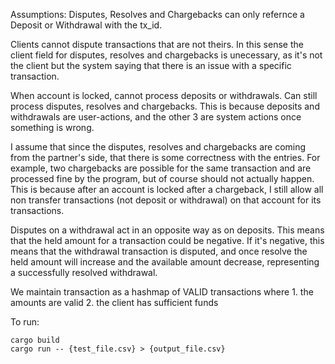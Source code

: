 Assumptions:
Disputes, Resolves and Chargebacks can only refernce a Deposit or Withdrawal with the tx_id.

Clients cannot dispute transactions that are not theirs. In this sense the client field for disputes, resolves and chargebacks is unecessary, as it's not the client but the system saying that there is an issue with a specific transaction.

When account is locked, cannot process deposits or withdrawals. Can still process disputes, resolves and chargebacks. This is because deposits and withdrawals are user-actions, and the other 3 are system actions once something is wrong.

I assume that since the disputes, resolves and chargebacks are coming from the partner's side, that there is some correctness with the entries. For example, two chargebacks are possible for the same transaction and are processed fine by the program, but of course should not actually happen. This is because after an account is locked after a chargeback, I still allow all non transfer transactions (not deposit or withdrawal) on that account for its transactions.

Disputes on a withdrawal act in an opposite way as on deposits. This means that the held amount for a transaction could be negative. If it's negative, this means that the withdrawal transaction is disputed, and once resolve the held amount will increase and the available amount decrease, representing a successfully resolved withdrawal. 

We maintain transaction as a hashmap of VALID transactions where 1. the amounts are valid 2. the client has sufficient funds

To run:

```shell
cargo build
cargo run -- {test_file.csv} > {output_file.csv}
```
